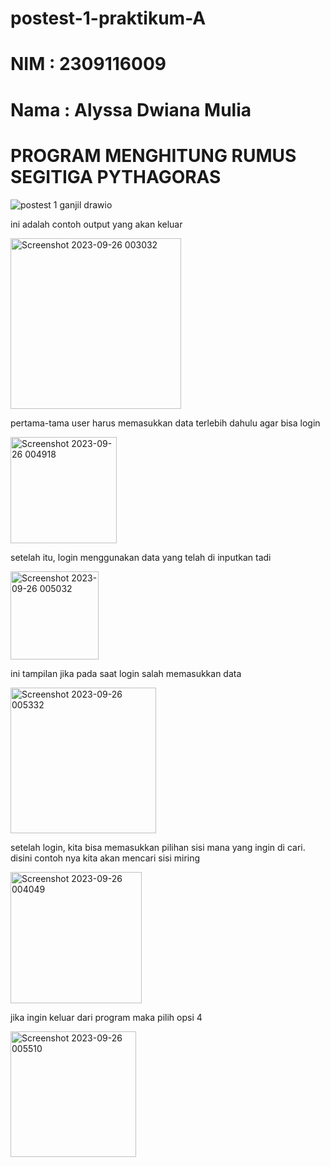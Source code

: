 # postest-1-praktikum-A
# NIM : 2309116009
# Nama : Alyssa Dwiana Mulia
# PROGRAM MENGHITUNG RUMUS SEGITIGA PYTHAGORAS 
![postest 1 ganjil drawio](https://github.com/AlyssaMulia/tugas/assets/144673468/5ef0d03e-b236-439f-9960-faac66979a85)

ini adalah contoh output yang akan keluar

<img width="273" alt="Screenshot 2023-09-26 003032" src="https://github.com/AlyssaMulia/tugas/assets/144673468/5363c27d-8691-4403-b60d-2835d5aa39eb">

pertama-tama user harus memasukkan data terlebih dahulu agar bisa login

<img width="170" alt="Screenshot 2023-09-26 004918" src="https://github.com/AlyssaMulia/tugas/assets/144673468/8f31e1e9-fceb-4f7a-85c3-673271435683">

setelah itu, login menggunakan data yang telah di inputkan tadi

<img width="141" alt="Screenshot 2023-09-26 005032" src="https://github.com/AlyssaMulia/tugas/assets/144673468/514ca808-0888-4512-b116-115cdc5c1121">

ini tampilan jika pada saat login salah memasukkan data

<img width="233" alt="Screenshot 2023-09-26 005332" src="https://github.com/AlyssaMulia/tugas/assets/144673468/20ac06ce-20e8-41d9-8d6d-34ce722cf36c">

setelah login, kita bisa memasukkan pilihan sisi mana yang ingin di cari. disini contoh nya kita akan mencari sisi miring

<img width="210" alt="Screenshot 2023-09-26 004049" src="https://github.com/AlyssaMulia/tugas/assets/144673468/e545321b-958f-4468-8372-3774058e3bb3">

jika ingin keluar dari program maka pilih opsi 4

<img width="201" alt="Screenshot 2023-09-26 005510" src="https://github.com/AlyssaMulia/tugas/assets/144673468/c02c901f-c136-4c9e-b8a7-2dfdb9dc7084">

